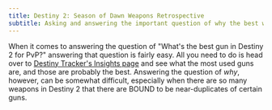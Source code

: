```yaml
---
title: Destiny 2: Season of Dawn Weapons Retrospective
subtitle: Asking and answering the important question of why the best weapons were the best
---
```


When it comes to answering the question of "What's the best gun in Destiny 2 for PvP?" answering that question is fairly easy. All you need to do is head over to [Destiny Tracker's Insights page](https://destinytracker.com/destiny-2/db/insights) and see what the most used guns are, and those are probably the best. Answering the question of *why*, however, can be somewhat difficult, especially when there are so many weapons in Destiny 2 that there are BOUND to be near-duplicates of certain guns.

